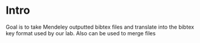 # Intro

Goal is to take Mendeley outputted bibtex files and translate into the bibtex key format used by our lab. Also can be used to merge files
